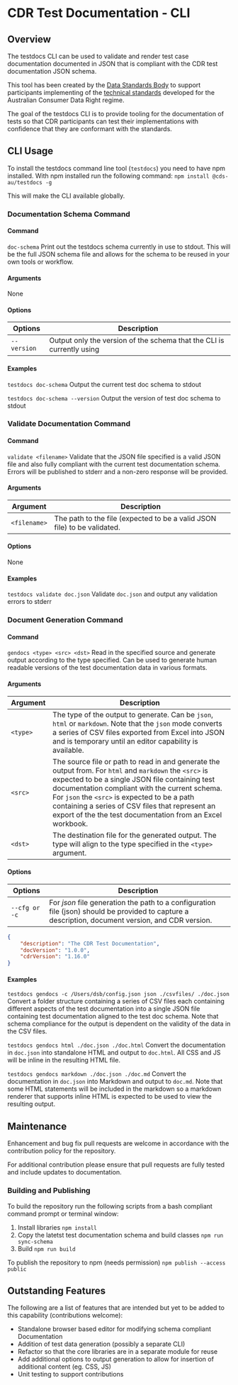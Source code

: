 # CDR Test Documentation - CLI

## Overview

The testdocs CLI can be used to validate and render test case documentation documented in JSON that is compliant with the CDR test documentation JSON schema.

This tool has been created by the [Data Standards Body](https://consumerdatastandards.gov.au/) to support participants implementing of the [technical standards](https://github.com/ConsumerDataStandardsAustralia/standards) developed for the Australian Consumer Data Right regime.

The goal of the testdocs CLI is to provide tooling for the documentation of tests so that CDR participants can test their implementations with confidence that they are conformant with the standards.

## CLI Usage

To install the testdocs command line tool (`testdocs`) you need to have npm installed.  With npm installed run the following command:
`npm install @cds-au/testdocs -g`

This will make the CLI available globally.

### Documentation Schema Command

#### Command

`doc-schema`
Print out the testdocs schema currently in use to stdout.  This will be the full JSON schema file and allows for the schema to be reused in your own tools or workflow.

#### Arguments

None

#### Options

|Options|Description|
|-|-|
|`--version`| Output only the version of the schema that the CLI is currently using|

#### Examples

`testdocs doc-schema`
Output the current test doc schema to stdout

`testdocs doc-schema --version`
Output the version of test doc schema to stdout

### Validate Documentation Command

#### Command

`validate <filename>`
Validate that the JSON file specified is a valid JSON file and also fully compliant with the current test documentation schema.  Errors will be published to stderr and a non-zero response will be provided.

#### Arguments

|Argument|Description|
|-|-|
|`<filename>`| The path to the file (expected to be a valid JSON file) to be validated.|

#### Options

None

#### Examples

`testdocs validate doc.json`
Validate `doc.json` and output any validation errors to stderr


### Document Generation Command

#### Command

`gendocs <type> <src> <dst>`
Read in the specified source and generate output according to the type specified.  Can be used to generate human readable versions of the test documentation data in various formats.

#### Arguments

|Argument|Description|
|-|-|
|`<type>`| The type of the output to generate.  Can be `json`, `html` or `markdown`.  Note that the `json` mode converts a series of CSV files exported from Excel into JSON and is temporary until an editor capability is available.|
|`<src>`| The source file or path to read in and generate the output from.  For `html` and `markdown` the `<src>` is expected to be a single JSON file containing test documentation compliant with the current schema.  For `json` the `<src>` is expected to be a path containing a series of CSV files that represent an export of the the test documentation from an Excel workbook.|
|`<dst>`| The destination file for the generated output.  The type will align to the type specified in the `<type>` argument. |

#### Options
|Options|Description|
|-|-|
|`--cfg or -c`| For *json* file generation the path to a configuration file (json) should  be provided to capture a description, document version, and CDR version.

```json
{
    "description": "The CDR Test Documentation",
    "docVersion": "1.0.0",
    "cdrVersion": "1.16.0"
}
```

#### Examples

`testdocs gendocs -c /Users/dsb/config.json json ./csvfiles/ ./doc.json`
Convert a folder structure containing a series of CSV files each containing different aspects of the test documentation into a single JSON file containing test documentation aligned to the test doc schema.  Note that schema compliance for the output is dependent on the validity of the data in the CSV files.

`testdocs gendocs html ./doc.json ./doc.html`
Convert the documentation in `doc.json` into standalone HTML and output to `doc.html`.  All CSS and JS will be inline in the resulting HTML file.

`testdocs gendocs markdown ./doc.json ./doc.md`
Convert the documentation in `doc.json` into Markdown and output to `doc.md`.  Note that some HTML statements will be included in the markdown so a markdown renderer that supports inline HTML is expected to be used to view the resulting output.

## Maintenance

Enhancement and bug fix pull requests are welcome in accordance with the contribution policy for the repository.

For additional contribution please ensure that pull requests are fully tested and include updates to documentation.

### Building and Publishing

To build the repository run the following scripts from a bash compliant command prompt or terminal window:
1. Install libraries
`npm install`
2. Copy the latetst test documentation schema and build classes
`npm run sync-schema`
3. Build
`npm run build`

To publish the repository to npm (needs permission)
`npm publish --access public`

## Outstanding Features

The following are a list of features that are intended but yet to be added to this capability (contributions welcome):

* Standalone browser based editor for modifying schema compliant Documentation
* Addition of test data generation (possibly a separate CLI)
* Refactor so that the core libraries are in a separate module for reuse
* Add additional options to output generation to allow for insertion of additional content (eg. CSS, JS)
* Unit testing to support contributions
